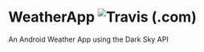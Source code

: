 # WeatherApp ![Travis (.com)](https://img.shields.io/travis/com/RisGar/WeatherApp)
An Android Weather App using the Dark Sky API
